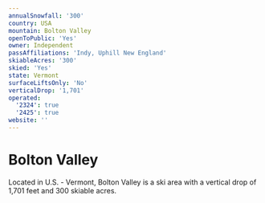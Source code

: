 ```yaml
---
annualSnowfall: '300'
country: USA
mountain: Bolton Valley
openToPublic: 'Yes'
owner: Independent
passAffiliations: 'Indy, Uphill New England'
skiableAcres: '300'
skied: 'Yes'
state: Vermont
surfaceLiftsOnly: 'No'
verticalDrop: '1,701'
operated:
  '2324': true
  '2425': true
website: ''
---
```



# Bolton Valley

Located in U.S. - Vermont, Bolton Valley is a ski area with a vertical drop of 1,701 feet and 300 skiable acres.

